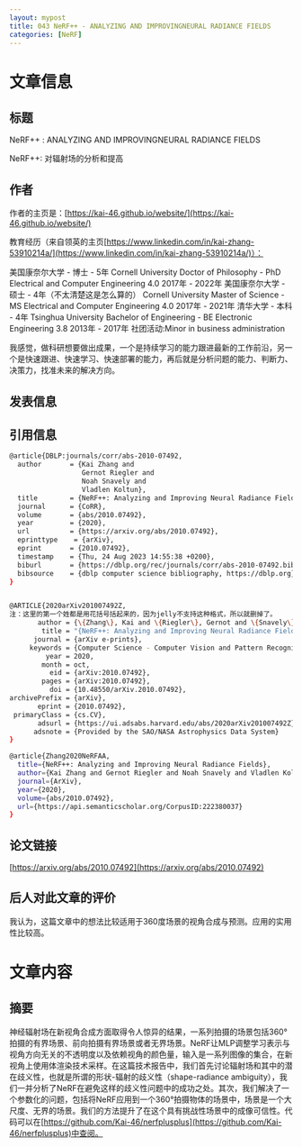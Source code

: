 ```yaml
---
layout: mypost
title: 043 NeRF++ - ANALYZING AND IMPROVINGNEURAL RADIANCE FIELDS
categories: [NeRF]
---
```



# 文章信息

## 标题

NeRF++ : ANALYZING AND IMPROVINGNEURAL RADIANCE FIELDS

NeRF++: 对辐射场的分析和提高

## 作者

作者的主页是：[https://kai-46.github.io/website/](https://kai-46.github.io/website/)

教育经历（来自领英的主页[https://www.linkedin.com/in/kai-zhang-53910214a/](https://www.linkedin.com/in/kai-zhang-53910214a/)）：

美国康奈尔大学 - 博士 - 5年
Cornell University
Doctor of Philosophy - PhD Electrical and Computer Engineering 4.0
2017年 - 2022年
美国康奈尔大学 - 硕士 - 4年（不太清楚这是怎么算的）
Cornell University
Master of Science - MS Electrical and Computer Engineering 4.0
2017年 - 2021年
清华大学 - 本科 - 4年
Tsinghua University
Bachelor of Engineering - BE Electronic Engineering 3.8
2013年 - 2017年
社团活动:Minor in business administration

我感觉，做科研想要做出成果，一个是持续学习的能力跟进最新的工作前沿，另一个是快速跟进、快速学习、快速部署的能力，再后就是分析问题的能力、判断力、决策力，找准未来的解决方向。

## 发表信息



## 引用信息

```bash
@article{DBLP:journals/corr/abs-2010-07492,
  author       = {Kai Zhang and
                  Gernot Riegler and
                  Noah Snavely and
                  Vladlen Koltun},
  title        = {NeRF++: Analyzing and Improving Neural Radiance Fields},
  journal      = {CoRR},
  volume       = {abs/2010.07492},
  year         = {2020},
  url          = {https://arxiv.org/abs/2010.07492},
  eprinttype    = {arXiv},
  eprint       = {2010.07492},
  timestamp    = {Thu, 24 Aug 2023 14:55:38 +0200},
  biburl       = {https://dblp.org/rec/journals/corr/abs-2010-07492.bib},
  bibsource    = {dblp computer science bibliography, https://dblp.org}
}


@ARTICLE{2020arXiv201007492Z,
注：这里的第一个姓都是用花括号括起来的，因为jelly不支持这种格式，所以就删掉了。
       author = {\{Zhang\}, Kai and \{Riegler\}, Gernot and \{Snavely\}, Noah and \{Koltun\}, Vladlen},
        title = "{NeRF++: Analyzing and Improving Neural Radiance Fields}",
      journal = {arXiv e-prints},
     keywords = {Computer Science - Computer Vision and Pattern Recognition},
         year = 2020,
        month = oct,
          eid = {arXiv:2010.07492},
        pages = {arXiv:2010.07492},
          doi = {10.48550/arXiv.2010.07492},
archivePrefix = {arXiv},
       eprint = {2010.07492},
 primaryClass = {cs.CV},
       adsurl = {https://ui.adsabs.harvard.edu/abs/2020arXiv201007492Z},
      adsnote = {Provided by the SAO/NASA Astrophysics Data System}
}

@article{Zhang2020NeRFAA,
  title={NeRF++: Analyzing and Improving Neural Radiance Fields},
  author={Kai Zhang and Gernot Riegler and Noah Snavely and Vladlen Koltun},
  journal={ArXiv},
  year={2020},
  volume={abs/2010.07492},
  url={https://api.semanticscholar.org/CorpusID:222380037}
}

```

## 论文链接

[https://arxiv.org/abs/2010.07492](https://arxiv.org/abs/2010.07492)

## 后人对此文章的评价

我认为，这篇文章中的想法比较适用于360度场景的视角合成与预测。应用的实用性比较高。

# 文章内容

## 摘要

神经辐射场在新视角合成方面取得令人惊异的结果，一系列拍摄的场景包括360°拍摄的有界场景、前向拍摄有界场景或者无界场景。NeRF让MLP调整学习表示与视角方向无关的不透明度以及依赖视角的颜色量，输入是一系列图像的集合，在新视角上使用体渲染技术采样。在这篇技术报告中，我们首先讨论辐射场和其中的潜在歧义性，也就是所谓的形状-辐射的歧义性（shape-radiance ambiguity），我们一并分析了NeRF在避免这样的歧义性问题中的成功之处。其次，我们解决了一个参数化的问题，包括将NeRF应用到一个360°拍摄物体的场景中，场景是一个大尺度、无界的场景。我们的方法提升了在这个具有挑战性场景中的成像可信性。代码可以在[https://github.com/Kai-46/nerfplusplus](https://github.com/Kai-46/nerfplusplus)中查阅。